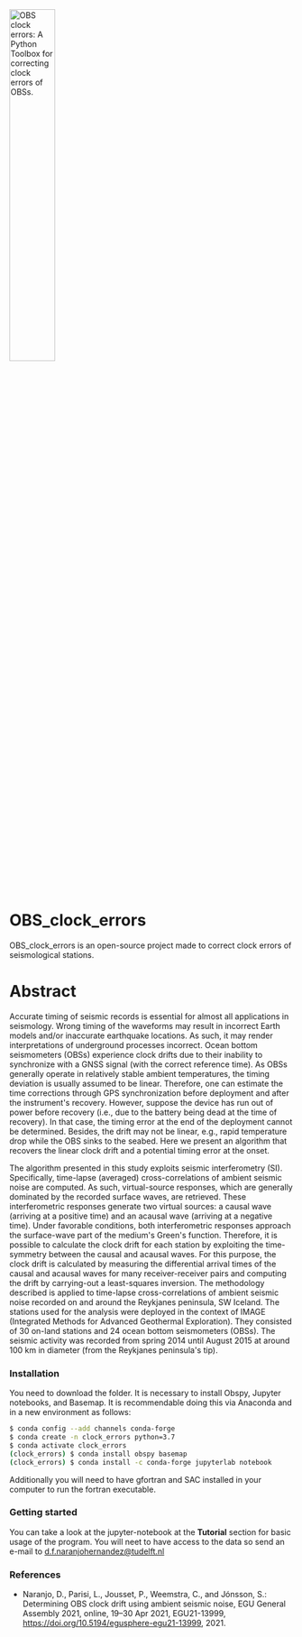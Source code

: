 <img alt="OBS clock errors: A Python Toolbox for correcting clock errors of OBSs." class="right" style="width: 40%" src="https://github.com/davidn182/clock_errors/tree/main/clock_errors_py/Figures/timing_logo.pdf" />

# OBS_clock_errors

OBS_clock_errors is an open-source project made to correct clock errors of seismological stations.

# Abstract

Accurate timing of seismic records is essential for almost all applications in seismology. Wrong timing of the waveforms may result in incorrect Earth models and/or inaccurate earthquake locations. As such, it may render interpretations of underground processes incorrect. Ocean bottom seismometers (OBSs) experience clock drifts due to their inability to synchronize with a GNSS signal (with the correct reference time). As OBSs generally operate in relatively stable ambient temperatures, the timing deviation is usually assumed to be linear. Therefore, one can estimate the time corrections through GPS synchronization before deployment and after the instrument's recovery. However, suppose the device has run out of power before recovery (i.e., due to the battery being dead at the time of recovery). In that case, the timing error at the end of the deployment cannot be determined. Besides, the drift may not be linear, e.g., rapid temperature drop while the OBS sinks to the seabed. Here we present an algorithm that recovers the linear clock drift and a potential timing error at the onset.

The algorithm presented in this study exploits seismic interferometry (SI). Specifically, time-lapse (averaged) cross-correlations of ambient seismic noise are computed. As such, virtual-source responses, which are generally dominated by the recorded surface waves, are retrieved. These interferometric responses generate two virtual sources: a causal wave (arriving at a positive time) and an acausal wave (arriving at a negative time). Under favorable conditions, both interferometric responses approach the surface-wave part of the medium's Green's function. Therefore, it is possible to calculate the clock drift for each station by exploiting the time-symmetry between the causal and acausal waves. For this purpose, the clock drift is calculated by measuring the differential arrival times of the causal and acausal waves for many receiver-receiver pairs and computing the drift by carrying-out a least-squares inversion. The methodology described is applied to time-lapse cross-correlations of ambient seismic noise recorded on and around the Reykjanes peninsula, SW Iceland. The stations used for the analysis were deployed in the context of IMAGE (Integrated Methods for Advanced Geothermal Exploration). They consisted of 30 on-land stations and 24 ocean bottom seismometers (OBSs).  The seismic activity was recorded from spring 2014 until August 2015 at around 100 km in diameter (from the Reykjanes peninsula's tip).

### Installation

You need to download the folder.
It is necessary to install Obspy, Jupyter notebooks, and Basemap.
It is recommendable doing this via Anaconda and in a new environment as follows:
```bash
$ conda config --add channels conda-forge
$ conda create -n clock_errors python=3.7
$ conda activate clock_errors
(clock_errors) $ conda install obspy basemap
(clock_errors) $ conda install -c conda-forge jupyterlab notebook
```
Additionally you will need to have gfortran and SAC installed in your computer to run the fortran executable.
### Getting started

You can take a look at the jupyter-notebook at the **Tutorial** section for basic usage of the program. You will neet to have access to the data so send an e-mail to d.f.naranjohernandez@tudelft.nl

### References

  * Naranjo, D., Parisi, L., Jousset, P., Weemstra, C., and Jónsson, S.: Determining OBS clock drift using ambient seismic noise, EGU General Assembly 2021, online, 19–30 Apr 2021, EGU21-13999, https://doi.org/10.5194/egusphere-egu21-13999, 2021.
